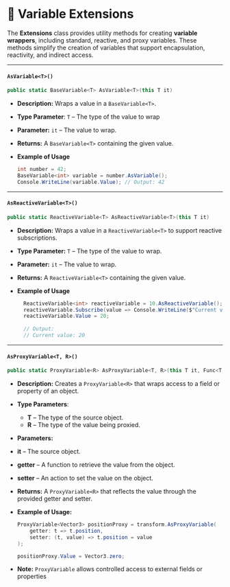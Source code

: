 # 🧩 Variable Extensions

The **Extensions** class provides utility methods for creating **variable wrappers**, including standard, reactive, and proxy variables. These methods simplify the creation of variables that support encapsulation, reactivity, and indirect access.

---

#### `AsVariable<T>()`
```csharp
public static BaseVariable<T> AsVariable<T>(this T it)
```
- **Description:** Wraps a value in a `BaseVariable<T>`.
- **Type Parameter**: `T` – The type of the value to wrap
- **Parameter:** `it` – The value to wrap.
- **Returns:** A `BaseVariable<T>` containing the given value.
- **Example of Usage**
    
    ```csharp
    int number = 42;
    BaseVariable<int> variable = number.AsVariable();
    Console.WriteLine(variable.Value); // Output: 42
    ```
---
#### `AsReactiveVariable<T>()`
```csharp
public static ReactiveVariable<T> AsReactiveVariable<T>(this T it)
```
- **Description:** Wraps a value in a `ReactiveVariable<T>` to support reactive subscriptions.
- **Type Parameter:** `T` – The type of the value to wrap.
- **Parameter:** `it` – The value to wrap.
- **Returns:** A `ReactiveVariable<T>` containing the given value.
- **Example of Usage**
    
  ```csharp
    ReactiveVariable<int> reactiveVariable = 10.AsReactiveVariable();
    reactiveVariable.Subscribe(value => Console.WriteLine($"Current value: {value}"));
    reactiveVariable.Value = 20; 
    
    // Output:
    // Current value: 20
    ```
---

#### `AsProxyVariable<T, R>()`
```csharp
public static ProxyVariable<R> AsProxyVariable<T, R>(this T it, Func<T, R> getter, Action<T, R> setter)
```
- **Description:** Creates a `ProxyVariable<R>` that wraps access to a field or property of an object.
- **Type Parameters**:
  - **T** – The type of the source object.
  - **R** – The type of the value being proxied.
- **Parameters:**
- **it** – The source object.
- **getter** – A function to retrieve the value from the object.
- **setter** – An action to set the value on the object.
- **Returns:** A `ProxyVariable<R>` that reflects the value through the provided getter and setter.
- **Example of Usage:**

    ```csharp
    ProxyVariable<Vector3> positionProxy = transform.AsProxyVariable(
        getter: t => t.position, 
        setter: (t, value) => t.position = value
    );
    
    positionProxy.Value = Vector3.zero;
    ```
- **Note:** `ProxyVariable` allows controlled access to external fields or properties
